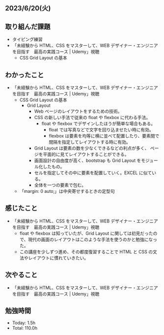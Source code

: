 ## 2023/6/20(火)

## 取り組んだ課題

- タイピング練習
- 「未経験から HTML、CSS をマスターして、WEB デザイナー・エンジニアを目指す　最高の実践コース | Udemy」視聴
  - CSS Grid Layout の基本

## わかったこと

- 「未経験から HTML、CSS をマスターして、WEB デザイナー・エンジニアを目指す　最高の実践コース | Udemy」視聴
  - CSS Grid Layout の基本
    - Grid Layout
      - Web ページのレイアウトをするための技術。
      - CSS の新しい手法で従来の float や flexbox に代わる手法。
        - float や flexbox でデザインしたほうが簡単な場合もある。
          - float では写真などで文字を回り込ませたい時に有効。
          - flexbox は要素を均等に横に並べて配置したり、要素間で間隔を指定してレイアウトする時に有効。
      - Grid Layout は要素の数を少なくできるなどの利点が多く、 ページを平面的に見てレイアウトすることができる。
      - 画面設計の自由度が高く、bootstrap も Grid Layout をモジュール化したもの。
      - セルを指定してその中に要素を配置していく。EXCEL に似ている。
      - 全体を一つの要素で包む。
  - 「margin: 0 auto;」は中央寄せするときの定型句

## 感じたこと

- 「未経験から HTML、CSS をマスターして、WEB デザイナー・エンジニアを目指す　最高の実践コース | Udemy」視聴
  - float や flexbox は知っていたが、Grid Layout に関しては初見だったので、現代の画面のレイアウトはこのような手法を使うのかと勉強になった。
  - この講座を少しずつ進め、その都度復習することで HTML と CSS の文法やレイアウトに慣れていきたい。

## 次やること

- 「未経験から HTML、CSS をマスターして、WEB デザイナー・エンジニアを目指す　最高の実践コース | Udemy」視聴

## 勉強時間

- Today: 1.5h
- Total: 110.0h

